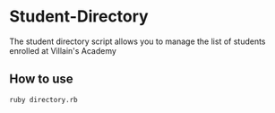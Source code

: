 # Student-Directory

The student directory script allows you to manage the list of students enrolled
at Villain's Academy

## How to use ##

```shell
ruby directory.rb
```
